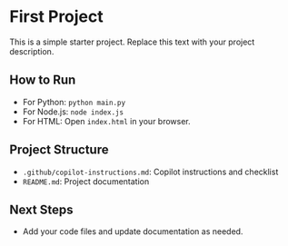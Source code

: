 # First Project

This is a simple starter project. Replace this text with your project description.

## How to Run

- For Python: `python main.py`
- For Node.js: `node index.js`
- For HTML: Open `index.html` in your browser.

## Project Structure
- `.github/copilot-instructions.md`: Copilot instructions and checklist
- `README.md`: Project documentation

## Next Steps
- Add your code files and update documentation as needed.

